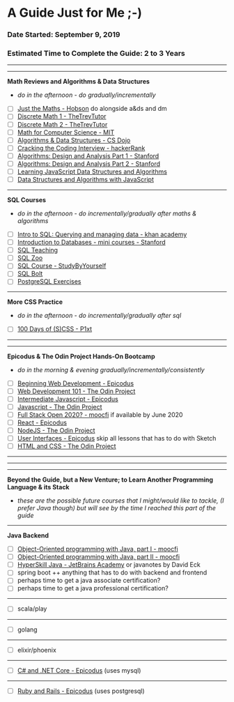 # A Guide Just for Me ;-)
### Date Started: September 9, 2019
### Estimated Time to Complete the Guide: 2 to 3 Years
---
---
**Math Reviews and Algorithms & Data Structures**
- _do in the afternoon - do gradually/incrementally_
- [ ]  [Just the Maths - Hobson](https://archive.uea.ac.uk/jtm/contents.htm) do alongside a&ds and dm
- [ ]  [Discrete Math 1 - TheTrevTutor](https://www.youtube.com/playlist?list=PLDDGPdw7e6Ag1EIznZ-m-qXu4XX3A0cIz)
- [ ]  [Discrete Math 2 - TheTrevTutor](https://www.youtube.com/playlist?list=PLDDGPdw7e6Aj0amDsYInT_8p6xTSTGEi2)
- [ ]  [Math for Computer Science - MIT](https://www.youtube.com/playlist?list=PLUl4u3cNGP60UlabZBeeqOuoLuj_KNphQ)
- [ ]  [Algorithms & Data Structures - CS Dojo](https://www.youtube.com/playlist?list=PLBZBJbE_rGRV8D7XZ08LK6z-4zPoWzu5H)
- [ ]  [Cracking the Coding Interview - hackerRank](https://www.youtube.com/playlist?list=PLOuZYwbmgZWXvkghUyMLdI90IwxbNCiWK)
- [ ]  [Algorithms: Design and Analysis Part 1 - Stanford](https://lagunita.stanford.edu/courses/course-v1:Engineering+Algorithms1+SelfPaced/about)
- [ ]  [Algorithms: Design and Analysis Part 2 - Stanford](https://lagunita.stanford.edu/courses/course-v1:Engineering+Algorithms2+SelfPaced/about)
- [ ]  [Learning JavaScript Data Structures and Algorithms](https://www.amazon.com/Learning-JavaScript-Data-Structures-Algorithms-ebook/dp/B01C2XX8Y2/ref=sr_1_3?keywords=learning+algorithms+in+javascript&qid=1568738494&s=books&sr=1-3)
- [ ]  [Data Structures and Algorithms with JavaScript](https://www.amazon.com/Data-Structures-Algorithms-JavaScript-approaches-ebook/dp/B00IV3J23Y/ref=sr_1_6?keywords=learning+algorithms+in+javascript&qid=1568738526&s=books&sr=1-6) 
---
**SQL Courses**
- _do in the afternoon - do incrementally/gradually after maths & algorithms_
- [ ]  [Intro to SQL: Querying and managing data - khan academy](https://www.khanacademy.org/computing/computer-programming/sql)
- [ ]  [Introduction to Databases - mini courses - Stanford](https://lagunita.stanford.edu/courses/DB/2014/SelfPaced/about)
- [ ]  [SQL Teaching](https://www.sqlteaching.com/)
- [ ]  [SQL Zoo](https://sqlzoo.net/)
- [ ]  [SQL Course - StudyByYourself](http://studybyyourself.com/seminar/sql/course/?lang=en)
- [ ]  [SQL Bolt](https://sqlbolt.com/)
- [ ]  [PostgreSQL Exercises](https://pgexercises.com/)
---
**More CSS Practice**
- _do in the afternoon - do incrementally/gradually after sql_
- [ ]  [100 Days of (S)CSS - P1xt](https://codepen.io/collection/AVPPQq/)
---
---
**Epicodus & The Odin Project Hands-On Bootcamp**
- _do in the morning & evening gradually/incrementally/consistently_
- [ ]  [Beginning Web Development - Epicodus](https://www.learnhowtoprogram.com/introduction-to-programming) 
- [ ]  [Web Development 101 - The Odin Project](https://www.theodinproject.com/courses/web-development-101) 
- [ ]  [Intermediate Javascript - Epicodus](https://www.learnhowtoprogram.com/intermediate-javascript) 
- [ ]  [Javascript - The Odin Project](https://www.theodinproject.com/courses/javascript)
- [ ]  [Full Stack Open 2020? - moocfi](https://www.mooc.fi/en/) if available by June 2020 
- [ ]  [React - Epicodus](https://www.learnhowtoprogram.com/react)
- [ ]  [NodeJS - The Odin Project](https://www.theodinproject.com/courses/nodejs)
- [ ]  [User Interfaces - Epicodus](https://www.learnhowtoprogram.com/user-interfaces) skip all lessons that has to do with Sketch
- [ ]  [HTML and CSS - The Odin Project](https://www.theodinproject.com/courses/html5-and-css3)
---
---
---
**Beyond the Guide, but a New Venture; to Learn Another Programming Language & its Stack**
- _these are the possible future courses that I might/would like to tackle, (I prefer Java though) but will see by the time I reached this part of the guide_
---
**Java Backend**
- [ ]  [Object-Oriented programming with Java, part I - moocfi](http://moocfi.github.io/courses/2013/programming-part-1/material.html)
- [ ]  [Object-Oriented programming with Java, part II - moocfi](http://moocfi.github.io/courses/2013/programming-part-2/material.html)
- [ ]  [HyperSkill Java - JetBrains Academy](https://hi.hyperskill.org/projects3) or javanotes by David Eck 
- [ ]  spring boot ++ anything that has to do with backend and frontend
- [ ]  perhaps time to get a java associate certification?
- [ ]  perhaps time to get a java professional certification?
---
- [ ]  scala/play
---
- [ ]  golang
---
- [ ]  elixir/phoenix
---
- [ ]  [C# and .NET Core - Epicodus](https://www.learnhowtoprogram.com/c-and-net) (uses mysql)
---
- [ ]  [Ruby and Rails - Epicodus](https://www.learnhowtoprogram.com/ruby-and-rails) (uses postgresql)
